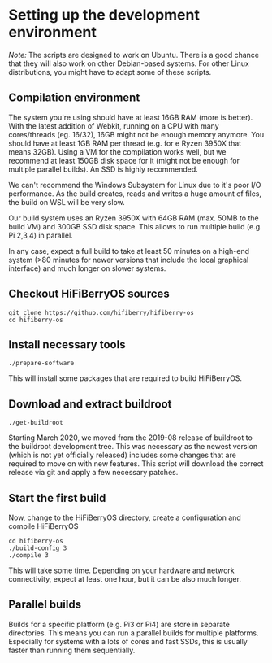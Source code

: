 # Setting up the development environment

*Note:* The scripts are designed to work on Ubuntu. There is a good chance that they will also work on other Debian-based
systems. For other Linux distributions, you might have to adapt some of these scripts.

## Compilation environment

The system you're using should have at least 16GB RAM (more is better). With the latest addition of Webkit, running on a CPU with many cores/threads (eg. 16/32), 16GB might not be enough memory anymore. You should have at least 1GB RAM per thread (e.g. for e Ryzen 3950X that means 32GB). 
Using a VM for the compilation works well, but we recommend at least 150GB disk space for it (might not be enough for multiple parallel  builds). An SSD is highly recommended.

We can't recommend the Windows Subsystem for Linux due to it's poor I/O performance. As the build creates, reads and writes a huge amount of files, the build on WSL will be very slow.

Our build system uses an Ryzen 3950X with 64GB RAM (max. 50MB to the build VM) and 300GB SSD disk space. This allows to run multiple build (e.g. Pi 2,3,4) in parallel.
 
In any case, expect a full build to take at least 50 minutes on a high-end system (>80 minutes for newer versions that include the local graphical interface) and much longer on slower systems. 

## Checkout HiFiBerryOS sources

```
git clone https://github.com/hifiberry/hifiberry-os
cd hifiberry-os
```

## Install necessary tools

```
./prepare-software
```

This will install some packages that are required to build HiFiBerryOS.

## Download and extract buildroot

```
./get-buildroot
```

Starting March 2020, we moved from the 2019-08 release of buildroot to the buildroot development tree.
This was necessary as the newest version (which is not yet officially released) includes some changes that
are required to move on with new features.
This script will download the correct release via git and apply a few necessary patches.

## Start the first build

Now, change to the HiFiBerryOS directory, create a configuration and compile HiFiBerryOS
```
cd hifiberry-os
./build-config 3
./compile 3
```

This will take some time. Depending on your hardware and network connectivity, expect at least one hour, but it can be also much longer.

## Parallel builds

Builds for a specific platform (e.g. Pi3 or Pi4) are store in separate directories. This means you can run a parallel builds for multiple platforms. Especially for systems with a lots of cores and fast SSDs, this is usually faster than running 
them sequentially. 

